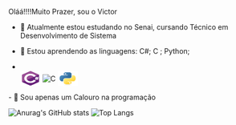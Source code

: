 Oláá!!!!Muito Prazer, sou o Victor

- 🥽 Atualmente estou estudando no Senai, cursando Técnico em
Desenvolvimento de Sistema
- 🤔 Estou aprendendo as linguagens:
  C#;
  C ;
  Python;
- <div style="display: inline_block"><br>
  
  <img align="center" alt="Csharp" height="30" width="40" src="https://raw.githubusercontent.com/devicons/devicon/master/icons/csharp/csharp-original.svg">
  <img align="center" alt="C" height="30" width="40" src="https://cdn.jsdelivr.net/gh/devicons/devicon/icons/c/c-original.svg" />
  <img align="center" alt="Python" height="30" width="40" src="https://raw.githubusercontent.com/devicons/devicon/master/icons/python/python-original.svg">
  
</div>
- 📘 Sou apenas um Calouro na programação


![Anurag's GitHub stats](https://github-readme-stats.vercel.app/api?username=VictorHMSforne&show_icons=true&theme=tokyonight)
![Top Langs](https://github-readme-stats.vercel.app/api/top-langs/?username=VictorHMSforne&layout=compact=tokyonight)



